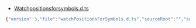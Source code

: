 - [Watchpositionsforsymbols.d.ts](./examples/js/)


 ```javascript
 {"version":3,"file":"watchPositionsForSymbols.d.ts","sourceRoot":"","sources":["../ts/watchPositionsForSymbols.ts"],"names":[],"mappings":""} 
```
